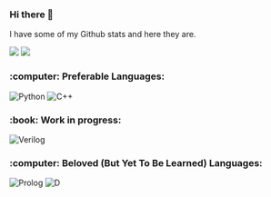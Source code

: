 ### Hi there 👋

I have some of my Github stats and here they are.

<!--
![](https://github-profile-summary-cards.vercel.app/api/cards/profile-details?username=Fe-Ti&theme=monokai)
![](https://github-profile-summary-cards.vercel.app/api/cards/most-commit-language?username=Fe-Ti&theme=monokai)
![](https://github-profile-summary-cards.vercel.app/api/cards/repos-per-language?username=Fe-Ti&theme=monokai)
![](https://github-profile-summary-cards.vercel.app/api/cards/productive-time?username=Fe-Ti&theme=monokai)
-->
![](https://github-profile-summary-cards.vercel.app/api/cards/stats?username=Fe-Ti&theme=monokai)
![](https://github-profile-summary-cards.vercel.app/api/cards/repos-per-language?username=Fe-Ti&theme=monokai)

<h3>:computer: Preferable Languages:</h3>

![Python](https://img.shields.io/badge/python-3670A0?style=for-the-badge&logo=python&logoColor=ffdd54)
![C++](https://img.shields.io/badge/c++-%2300599C.svg?style=for-the-badge&logo=c%2B%2B&logoColor=white)

<h3>:book: Work in progress:</h3>

![Verilog](https://img.shields.io/badge/verilog-%2300599C.svg?style=for-the-badge&logo=verilog&logoColor=white)

<h3>:computer: Beloved (But Yet To Be Learned) Languages:</h3>

![Prolog](https://img.shields.io/badge/-SWI%20Prolog-orange?style=for-the-badge&logo=duolingo&logoColor=ffdd54)
![D](https://img.shields.io/badge/D-B03931?style=for-the-badge&logo=d&logoColor=ffdd54)
